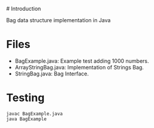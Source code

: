 # Introduction

Bag data structure implementation in Java

# Files

- BagExample.java: Example test adding 1000 numbers.
- ArrayStringBag.java: Implementation of Strings Bag.
- StringBag.java: Bag Interface.

# Testing

```
javac BagExample.java
java BagExample
```